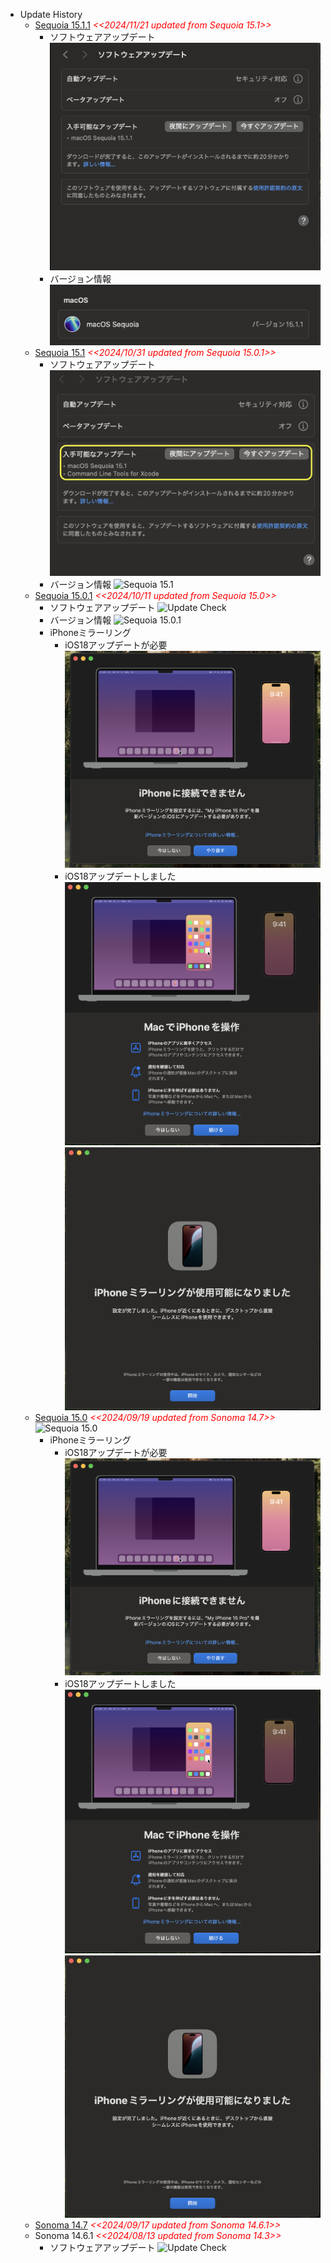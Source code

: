 - Update History
  - [Sequoia 15.1.1](https://www.apple.com/jp/macos/macos-sequoia/)
    <span style="color: red;">*<<2024/11/21 updated from Sequoia 15.1>>*</span>
    - ソフトウェアアップデート
      ![Update Check](../images/Mac/20241121_MacOS_Sequoia15.1.1Update.png)
    - バージョン情報
      ![Sequoia 15.1.1](../images/Mac/20241121_MacOS_Sequoia15.1.1.png)
  - [Sequoia 15.1](https://www.apple.com/jp/macos/macos-sequoia/)
    <span style="color: red;">*<<2024/10/31 updated from Sequoia 15.0.1>>*</span>
    - ソフトウェアアップデート
      ![Update Check](../images/Mac/20241031_MacOS_Sequoia15.1Update.png)
    - バージョン情報
      ![Sequoia 15.1](../images/Mac/20241031_MacOS_Sequoia15.1.png)
  - [Sequoia 15.0.1](https://www.apple.com/jp/macos/macos-sequoia/)
    <span style="color: red;">*<<2024/10/11 updated from Sequoia 15.0>>*</span>
    - ソフトウェアアップデート
      ![Update Check](../images/Mac/20241011_MacOS_Sequoia15.0.1_Update.png)
    - バージョン情報
      ![Sequoia 15.0.1](../images/Mac/20241011_MacOS_Sequoia15.0.1.png)
    - iPhoneミラーリング
      - iOS18アップデートが必要
        ![Mirroring Failed](../images/Mac/20240919_MacOS_Sequoia_iPhone_Mirroring_Error.png)
      - iOS18アップデートしました
        ![Mirroring Setup](../images/Mac/20240922_MacOS_Sequoia_iPhone_Mirroring_Setup.png)
        ![Mirroring Completed](../images/Mac/20240922_MacOS_Sequoia_iPhone_Mirroring.png)
  - [Sequoia 15.0](https://www.apple.com/jp/macos/macos-sequoia/)
    <span style="color: red;">*<<2024/09/19 updated from Sonoma 14.7>>*</span>
    ![Sequoia 15.0](../images/Mac/20240919_MacOS_Sequoia.png)
    - iPhoneミラーリング
      - iOS18アップデートが必要
        ![Mirroring Failed](../images/Mac/20240919_MacOS_Sequoia_iPhone_Mirroring_Error.png)
      - iOS18アップデートしました
        ![Mirroring Setup](../images/Mac/20240922_MacOS_Sequoia_iPhone_Mirroring_Setup.png)
        ![Mirroring Completed](../images/Mac/20240922_MacOS_Sequoia_iPhone_Mirroring.png)
  - [Sonoma 14.7](https://apps.apple.com/jp/app/macos-sonoma/id6450717509?mt=12)
    <span style="color: red;">*<<2024/09/17 updated from Sonoma 14.6.1>>*</span>
  - Sonoma 14.6.1 <span style="color: red;">*<<2024/08/13 updated from Sonoma 14.3>>*</span>
    - ソフトウェアアップデート
      ![Update Check](../images/Mac/20240813_MacOS_Sonoma14.6.1Update.png)
